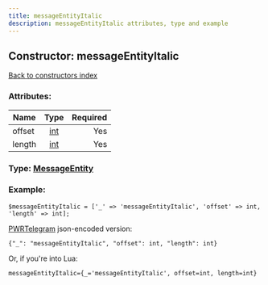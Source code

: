 ```yaml
---
title: messageEntityItalic
description: messageEntityItalic attributes, type and example
---
```

## Constructor: messageEntityItalic  
[Back to constructors index](index.md)



### Attributes:

| Name     |    Type       | Required |
|----------|:-------------:|---------:|
|offset|[int](../types/int.md) | Yes|
|length|[int](../types/int.md) | Yes|



### Type: [MessageEntity](../types/MessageEntity.md)


### Example:

```
$messageEntityItalic = ['_' => 'messageEntityItalic', 'offset' => int, 'length' => int];
```  

[PWRTelegram](https://pwrtelegram.xyz) json-encoded version:

```
{"_": "messageEntityItalic", "offset": int, "length": int}
```


Or, if you're into Lua:  


```
messageEntityItalic={_='messageEntityItalic', offset=int, length=int}

```


